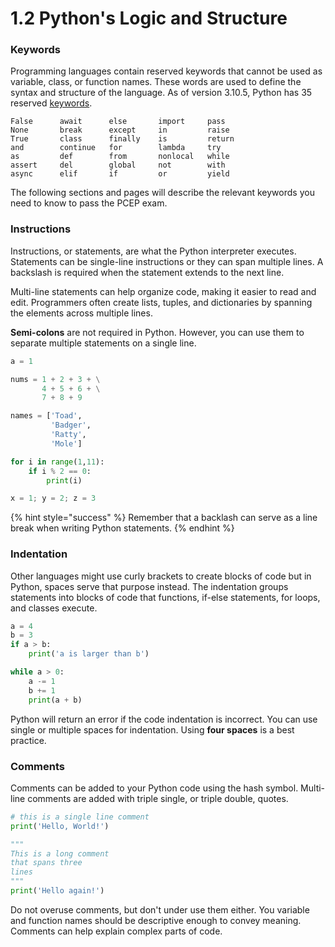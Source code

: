 # 1.2 Python's Logic and Structure

### Keywords

Programming languages contain reserved keywords that cannot be used as variable, class, or function names. These words are used to define the syntax and structure of the language. As of version 3.10.5, Python has 35 reserved [keywords](https://docs.python.org/3/reference/lexical\_analysis.html#keywords).&#x20;

```
False      await      else       import     pass
None       break      except     in         raise
True       class      finally    is         return
and        continue   for        lambda     try
as         def        from       nonlocal   while
assert     del        global     not        with
async      elif       if         or         yield
```

The following sections and pages will describe the relevant keywords you need to know to pass the PCEP exam.

### Instructions

Instructions, or statements, are what the Python interpreter executes. Statements can be single-line instructions or they can span multiple lines. A backslash is required when the statement extends to the next line.

Multi-line statements can help organize code, making it easier to read and edit. Programmers often create lists, tuples, and dictionaries by spanning the elements across multiple lines.

**Semi-colons** are not required in Python. However, you can use them to separate multiple statements on a single line.

```python
a = 1

nums = 1 + 2 + 3 + \
       4 + 5 + 6 + \
       7 + 8 + 9

names = ['Toad',
         'Badger',
         'Ratty',
         'Mole']

for i in range(1,11):
    if i % 2 == 0:
        print(i)

x = 1; y = 2; z = 3
```

{% hint style="success" %}
Remember that a backlash can serve as a line break when writing Python statements.
{% endhint %}

### Indentation

Other languages might use curly brackets to create blocks of code but in Python, spaces serve that purpose instead. The indentation groups statements into blocks of code that functions, if-else statements, for loops, and classes execute.&#x20;

```python
a = 4
b = 3
if a > b:
    print('a is larger than b')

while a > 0:
    a -= 1
    b += 1
    print(a + b)
```

Python will return an error if the code indentation is incorrect. You can use single or multiple spaces for indentation. Using **four spaces** is a best practice.

### Comments

Comments can be added to your Python code using the hash symbol. Multi-line comments are added with triple single, or triple double, quotes.

```python
# this is a single line comment
print('Hello, World!')

"""
This is a long comment
that spans three
lines
"""
print('Hello again!')
```

Do not overuse comments, but don't under use them either. You variable and function names should be descriptive enough to convey meaning. Comments can help explain complex parts of code.
